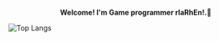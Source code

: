 <div align="center"> 

__Welcome! I'm Game programmer rlaRhEn!.👋__
</div>

<div align="center"> 
  
</div>


![Top Langs](https://github-readme-stats.vercel.app/api/top-langs/?username=rlaRhEn&layout=compact)
<!--
**rlaRhEn/rlaRhEn** is a ✨ _special_ ✨ repository because its `README.md` (this file) appears on your GitHub profile.

Here are some ideas to get you started:

- 🔭 I’m currently working on ...
- 🌱 I’m currently learning ...
- 👯 I’m looking to collaborate on ...
- 🤔 I’m looking for help with ...
- 💬 Ask me about ...
- 📫 How to reach me: ...
- 😄 Pronouns: ...
- ⚡ Fun fact: ...
-->
